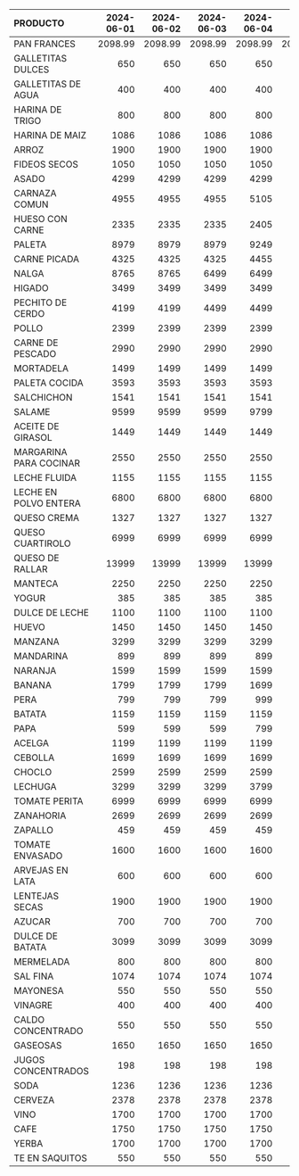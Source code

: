 | PRODUCTO               |   2024-06-01 |   2024-06-02 |   2024-06-03 |   2024-06-04 |   2024-06-05 |   2024-06-06 |   2024-06-07 |   2024-06-08 |
|:-----------------------|-------------:|-------------:|-------------:|-------------:|-------------:|-------------:|-------------:|-------------:|
| PAN FRANCES            |      2098.99 |      2098.99 |      2098.99 |      2098.99 |      2098.99 |      2098.99 |      2098.99 |      2098.99 |
| GALLETITAS DULCES      |       650    |       650    |       650    |       650    |       650    |       650    |       650    |       650    |
| GALLETITAS DE AGUA     |       400    |       400    |       400    |       400    |       400    |       400    |       400    |       450    |
| HARINA DE TRIGO        |       800    |       800    |       800    |       800    |       800    |       800    |       800    |       800    |
| HARINA DE MAIZ         |      1086    |      1086    |      1086    |      1086    |      1086    |      1086    |      1086    |      1086    |
| ARROZ                  |      1900    |      1900    |      1900    |      1900    |      1500    |      1500    |      1500    |      1500    |
| FIDEOS SECOS           |      1050    |      1050    |      1050    |      1050    |      1050    |      1050    |      1050    |      1050    |
| ASADO                  |      4299    |      4299    |      4299    |      4299    |      4299    |      4299    |      4299    |      4299    |
| CARNAZA COMUN          |      4955    |      4955    |      4955    |      5105    |      5105    |      5105    |      5105    |      5105    |
| HUESO CON CARNE        |      2335    |      2335    |      2335    |      2405    |      2405    |      2405    |      2405    |      2405    |
| PALETA                 |      8979    |      8979    |      8979    |      9249    |      9249    |      9249    |      9249    |      9249    |
| CARNE PICADA           |      4325    |      4325    |      4325    |      4455    |      4455    |      4455    |      4455    |      4455    |
| NALGA                  |      8765    |      8765    |      6499    |      6499    |      6499    |      6499    |      9025    |      9025    |
| HIGADO                 |      3499    |      3499    |      3499    |      3499    |      3499    |      3499    |      3499    |      3499    |
| PECHITO DE CERDO       |      4199    |      4199    |      4499    |      4499    |      4499    |      4499    |      4199    |      4199    |
| POLLO                  |      2399    |      2399    |      2399    |      2399    |      2399    |      2399    |      2399    |      2399    |
| CARNE DE PESCADO       |      2990    |      2990    |      2990    |      2990    |      2990    |      2990    |      2990    |      2990    |
| MORTADELA              |      1499    |      1499    |      1499    |      1499    |      1499    |      1499    |      1499    |      1499    |
| PALETA COCIDA          |      3593    |      3593    |      3593    |      3593    |      3593    |      3593    |      3593    |      3593    |
| SALCHICHON             |      1541    |      1541    |      1541    |      1541    |      1541    |      1541    |      1541    |      1541    |
| SALAME                 |      9599    |      9599    |      9599    |      9799    |      9799    |      9799    |      9799    |      9799    |
| ACEITE DE GIRASOL      |      1449    |      1449    |      1449    |      1449    |      1449    |      1449    |      1449    |      1449    |
| MARGARINA PARA COCINAR |      2550    |      2550    |      2550    |      2550    |      2550    |      2550    |      2550    |      2550    |
| LECHE FLUIDA           |      1155    |      1155    |      1155    |      1155    |      1155    |      1205    |      1205    |      1205    |
| LECHE EN POLVO ENTERA  |      6800    |      6800    |      6800    |      6800    |      6800    |      7000    |      7000    |      7000    |
| QUESO CREMA            |      1327    |      1327    |      1327    |      1327    |      1327    |      1327    |      1327    |      1327    |
| QUESO CUARTIROLO       |      6999    |      6999    |      6999    |      6999    |      6999    |      6999    |      6999    |      6999    |
| QUESO DE RALLAR        |     13999    |     13999    |     13999    |     13999    |     13999    |     13999    |     13999    |     13999    |
| MANTECA                |      2250    |      2250    |      2250    |      2250    |      2250    |      2250    |      2250    |      2250    |
| YOGUR                  |       385    |       385    |       385    |       385    |       385    |       385    |       385    |       385    |
| DULCE DE LECHE         |      1100    |      1100    |      1100    |      1100    |      1100    |      1250    |      1250    |      1250    |
| HUEVO                  |      1450    |      1450    |      1450    |      1450    |      1450    |      1450    |      1450    |      1450    |
| MANZANA                |      3299    |      3299    |      3299    |      3299    |      3299    |      3299    |      3299    |      3299    |
| MANDARINA              |       899    |       899    |       899    |       899    |       899    |       899    |       899    |       899    |
| NARANJA                |      1599    |      1599    |      1599    |      1599    |      1599    |      1599    |      2499    |      1599    |
| BANANA                 |      1799    |      1799    |      1799    |      1699    |      1699    |      1699    |      1699    |      1699    |
| PERA                   |       799    |       799    |       799    |       999    |       999    |       999    |       999    |       999    |
| BATATA                 |      1159    |      1159    |      1159    |      1159    |      1199    |      1199    |      1199    |      1199    |
| PAPA                   |       599    |       599    |       599    |       799    |       799    |       799    |       799    |       799    |
| ACELGA                 |      1199    |      1199    |      1199    |      1199    |      1199    |      1199    |      1199    |      1199    |
| CEBOLLA                |      1699    |      1699    |      1699    |      1699    |      1699    |      1699    |      1699    |      1699    |
| CHOCLO                 |      2599    |      2599    |      2599    |      2599    |      2599    |      2599    |      2599    |      2599    |
| LECHUGA                |      3299    |      3299    |      3299    |      3799    |      3799    |      3799    |      3899    |      3899    |
| TOMATE PERITA          |      6999    |      6999    |      6999    |      6999    |      6999    |      6999    |      6999    |      6999    |
| ZANAHORIA              |      2699    |      2699    |      2699    |      2699    |      2699    |      2699    |      2699    |      2699    |
| ZAPALLO                |       459    |       459    |       459    |       459    |       459    |       459    |       459    |       459    |
| TOMATE ENVASADO        |      1600    |      1600    |      1600    |      1600    |      1600    |      1700    |      1700    |      1700    |
| ARVEJAS EN LATA        |       600    |       600    |       600    |       600    |       600    |       600    |       600    |       600    |
| LENTEJAS SECAS         |      1900    |      1900    |      1900    |      1900    |      1900    |      1900    |      1900    |      1900    |
| AZUCAR                 |       700    |       700    |       700    |       700    |       700    |       750    |       750    |       750    |
| DULCE DE BATATA        |      3099    |      3099    |      3099    |      3099    |      3199    |      3199    |      3199    |      3199    |
| MERMELADA              |       800    |       800    |       800    |       800    |       800    |       800    |       800    |       800    |
| SAL FINA               |      1074    |      1074    |      1074    |      1074    |      1074    |      1074    |      1074    |      1074    |
| MAYONESA               |       550    |       550    |       550    |       550    |       550    |       550    |       550    |       550    |
| VINAGRE                |       400    |       400    |       400    |       400    |       400    |       450    |       450    |       450    |
| CALDO CONCENTRADO      |       550    |       550    |       550    |       550    |       550    |       700    |       700    |       700    |
| GASEOSAS               |      1650    |      1650    |      1650    |      1650    |      1650    |      1650    |      1650    |      1650    |
| JUGOS CONCENTRADOS     |       198    |       198    |       198    |       198    |       198    |       198    |       198    |       198    |
| SODA                   |      1236    |      1236    |      1236    |      1236    |      1236    |      1236    |      1236    |      1236    |
| CERVEZA                |      2378    |      2378    |      2378    |      2378    |      2378    |      2378    |      2378    |      2378    |
| VINO                   |      1700    |      1700    |      1700    |      1700    |      1700    |      1700    |      1700    |      1700    |
| CAFE                   |      1750    |      1750    |      1750    |      1750    |      1750    |      1850    |      1850    |      1850    |
| YERBA                  |      1700    |      1700    |      1700    |      1700    |      1700    |      1700    |      1700    |      1700    |
| TE EN SAQUITOS         |       550    |       550    |       550    |       550    |       550    |       600    |       600    |       600    |